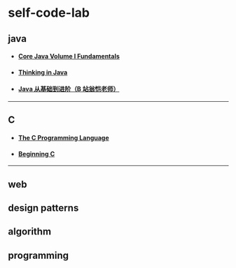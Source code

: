 # self-code-lab

## java

-   #### [Core Java Volume I Fundamentals](/CoreJavaVolumeIFundamentals/README.md)

-   #### [Thinking in Java](/ThinkingInJava/README.md)

-   #### [Java 从基础到进阶（B 站翁恺老师）](JavaFromBasicToAdvanced/README.md)

---

## C

-   #### [The C Programming Language](TheCProgrammingLanguage/README.md)

-   #### [Beginning C](BeginningC/README.md)

---

## web

## design patterns

## algorithm

## programming
